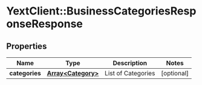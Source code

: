 # YextClient::BusinessCategoriesResponseResponse

## Properties
Name | Type | Description | Notes
------------ | ------------- | ------------- | -------------
**categories** | [**Array&lt;Category&gt;**](Category.md) | List of Categories | [optional] 


